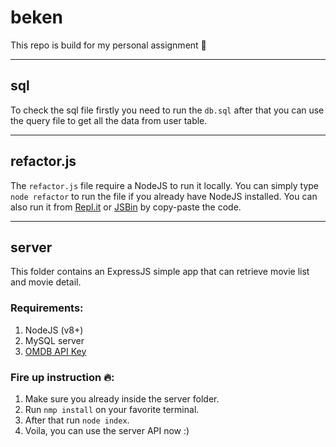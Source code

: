 # beken

This repo is build for my personal assignment 🤘

---

## sql

To check the sql file firstly you need to run the `db.sql` after that you can use the query file to get all the data from user table.

---

## refactor.js

The `refactor.js` file require a NodeJS to run it locally. You can simply type `node refactor` to run the file if you already have NodeJS installed. You can also run it from [Repl.it](http://repl.it/) or [JSBin](https://jsbin.com/?js,console) by copy-paste the code.

---

## server

This folder contains an ExpressJS simple app that can retrieve movie list and movie detail.

### Requirements:

1. NodeJS (v8+)
2. MySQL server
3. [OMDB API Key](https://www.omdbapi.com/apikey.aspx)

### Fire up instruction 🔥:

1. Make sure you already inside the server folder.
2. Run `nmp install` on your favorite terminal.
3. After that run `node index`.
4. Voila, you can use the server API now :)
